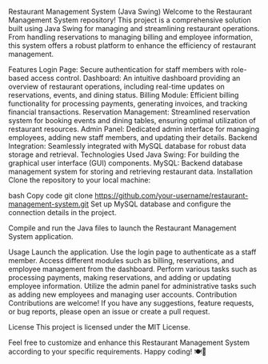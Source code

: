 
Restaurant Management System (Java Swing)
Welcome to the Restaurant Management System repository! This project is a comprehensive solution built using Java Swing for managing and streamlining restaurant operations. From handling reservations to managing billing and employee information, this system offers a robust platform to enhance the efficiency of restaurant management.

Features
Login Page: Secure authentication for staff members with role-based access control.
Dashboard: An intuitive dashboard providing an overview of restaurant operations, including real-time updates on reservations, events, and dining status.
Billing Module: Efficient billing functionality for processing payments, generating invoices, and tracking financial transactions.
Reservation Management: Streamlined reservation system for booking events and dining tables, ensuring optimal utilization of restaurant resources.
Admin Panel: Dedicated admin interface for managing employees, adding new staff members, and updating their details.
Backend Integration: Seamlessly integrated with MySQL database for robust data storage and retrieval.
Technologies Used
Java Swing: For building the graphical user interface (GUI) components.
MySQL: Backend database management system for storing and retrieving restaurant data.
Installation
Clone the repository to your local machine:

bash
Copy code
git clone https://github.com/your-username/restaurant-management-system.git
Set up MySQL database and configure the connection details in the project.

Compile and run the Java files to launch the Restaurant Management System application.

Usage
Launch the application.
Use the login page to authenticate as a staff member.
Access different modules such as billing, reservations, and employee management from the dashboard.
Perform various tasks such as processing payments, making reservations, and adding or updating employee information.
Utilize the admin panel for administrative tasks such as adding new employees and managing user accounts.
Contribution
Contributions are welcome! If you have any suggestions, feature requests, or bug reports, please open an issue or create a pull request.

License
This project is licensed under the MIT License.

Feel free to customize and enhance this Restaurant Management System according to your specific requirements. Happy coding! 🍽️🚀
